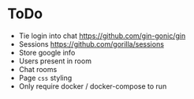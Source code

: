 # ToDo

- Tie login into chat https://github.com/gin-gonic/gin
- Sessions https://github.com/gorilla/sessions
- Store google info
- Users present in room
- Chat rooms
- Page `css` styling
- Only require docker / docker-compose to run